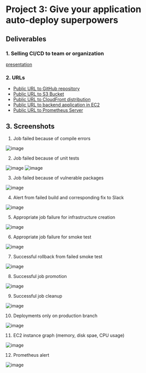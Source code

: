 # Project 3: Give your application auto-deploy superpowers
## Deliverables
### 1. Selling CI/CD to team or organization 
[presentation](presentation.pdf)
### 2. URLs
- [Public URL to GitHub repository][URL01]
- [Public URL to S3 Bucket][URL02]
- [Public URL to CloudFront distribution][URL03]
- [Public URL to backend application in EC2][URL04]
- [Public URL to Prometheus Server][URL05]
## 3. Screenshots
1. Job failed because of compile errors

![image](screenshots/SCREENSHOT01.png)

2.  Job failed because of unit tests

![image](screenshots/SCREENSHOT02.png)
![image](screenshots/SCREENSHOT02b.png)

3. Job failed because of vulnerable packages

![image](screenshots/SCREENSHOT03.png)

4. Alert from failed build and corresponding fix to Slack

![image](screenshots/SCREENSHOT04.png)

5. Appropriate job failure for infrastructure creation

![image](screenshots/SCREENSHOT05.png)

6. Appropriate job failure for smoke test

![image](screenshots/SCREENSHOT06.png)

7. Successful rollback from failed smoke test

![image](screenshots/SCREENSHOT07.png)

8. Successful job promotion

![image](screenshots/SCREENSHOT08.png)

9. Successful job cleanup

![image](screenshots/SCREENSHOT09.png)

10. Deployments only on production branch

![image](screenshots/SCREENSHOT10.png)

11. EC2 instance graph (memory, disk spae, CPU usage)

![image](screenshots/SCREENSHOT11.png)

12. Prometheus alert

![image](screenshots/SCREENSHOT12.png)

[URL01]: https://github.com/StuKozola/Udacity-CloudDevOps-UdaPeople/
[URL02]: https://udapeople-13d3383.s3-us-west-2.amazonaws.com/index.html
[URL03]: https://dqxffzkcibkgw.cloudfront.net
[URL04]: https://ec2-34-216-180-234.us-west-2.compute.amazonaws.com:3030/api/status
[URL05]: http://ec2-34-217-47-143.us-west-2.compute.amazonaws.com:9090/
